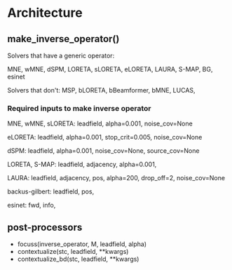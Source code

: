 # Architecture

## make_inverse_operator()

Solvers that have a generic operator:

MNE, wMNE, dSPM, LORETA, sLORETA, eLORETA, LAURA, S-MAP, BG,   esinet

Solvers that don't:
MSP, bLORETA, bBeamformer, bMNE, LUCAS, 

### Required inputs to make inverse operator

MNE, wMNE, sLORETA: 
leadfield, alpha=0.001, noise_cov=None

eLORETA:
leadfield, alpha=0.001, stop_crit=0.005, noise_cov=None


dSPM:
leadfield, alpha=0.001, noise_cov=None, source_cov=None

LORETA, S-MAP:
leadfield, adjacency, alpha=0.001,

LAURA:
leadfield, adjacency, pos, alpha=200, drop_off=2, noise_cov=None

backus-gilbert:
leadfield, pos, 

esinet:
fwd, info, 





## post-processors

* focuss(inverse_operator, M, leadfield, alpha)
* contextualize(stc, leadfield, **kwargs)
* contextualize_bd(stc, leadfield, **kwargs)

